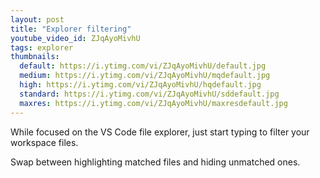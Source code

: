 ```yaml
---
layout: post
title: "Explorer filtering"
youtube_video_id: ZJqAyoMivhU
tags: explorer 
thumbnails:
  default: https://i.ytimg.com/vi/ZJqAyoMivhU/default.jpg
  medium: https://i.ytimg.com/vi/ZJqAyoMivhU/mqdefault.jpg
  high: https://i.ytimg.com/vi/ZJqAyoMivhU/hqdefault.jpg
  standard: https://i.ytimg.com/vi/ZJqAyoMivhU/sddefault.jpg
  maxres: https://i.ytimg.com/vi/ZJqAyoMivhU/maxresdefault.jpg
---
```


While focused on the VS Code file explorer, just start typing to filter your workspace files.

Swap between highlighting matched files and hiding unmatched ones.
